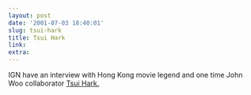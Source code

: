 ```yaml
---
layout: post
date: '2001-07-03 18:40:01'
slug: tsui-hark
title: Tsui Hark
link: 
extra: 
---
```


IGN have an interview with Hong Kong movie legend and one time John Woo collaborator [Tsui Hark.](http://filmforce.ign.com/articles/301071p1.html)